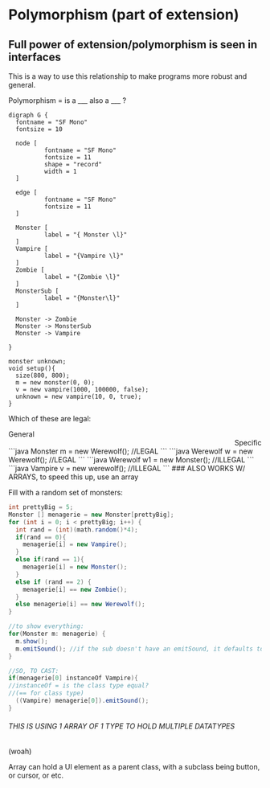 # Polymorphism (part of extension)
## Full power of extension/polymorphism is seen in interfaces

This is a way to use this relationship to make programs more robust and general.

Polymorphism = is a ___ also a ___ ?

```viz
digraph G {
  fontname = "SF Mono"
  fontsize = 10

  node [
          fontname = "SF Mono"
          fontsize = 11
          shape = "record"
          width = 1
  ]

  edge [
          fontname = "SF Mono"
          fontsize = 11
  ]

  Monster [
          label = "{ Monster \l}"
  ]
  Vampire [
          label = "{Vampire \l}"
  ]
  Zombie [
          label = "{Zombie \l}"
  ]
  MonsterSub [
          label = "{Monster\l}"
  ]

  Monster -> Zombie
  Monster -> MonsterSub
  Monster -> Vampire

}
```

```processing
monster unknown;
void setup(){
  size(800, 800);
  m = new monster(0, 0);
  v = new vampire(1000, 100000, false);
  unknown = new vampire(10, 0, true);
}
```

Which of these are legal:
<div style="text-align: left;">General</div> <div style="text-align: right;">Specific</div>
```java
Monster m = new Werewolf(); //LEGAL
```
```java
Werewolf w = new Werewolf(); //LEGAL
```
```java
Werewolf w1 = new Monster(); //ILLEGAL
```
```java
Vampire v = new werewolf(); //ILLEGAL
```
### ALSO WORKS W/ ARRAYS, to speed this up, use an array

Fill with a random set of monsters:
```java
int prettyBig = 5;
Monster [] menagerie = new Monster[prettyBig];
for (int i = 0; i < prettyBig; i++) {
  int rand = (int)(math.random()*4);
  if(rand == 0){
    menagerie[i] = new Vampire();
  }
  else if(rand == 1){
    menagerie[i] = new Monster();
  }
  else if (rand == 2) {
    menagerie[i] == new Zombie();
  }
  else menagerie[i] == new Werewolf();
}

//to show everything:
for(Monster m: menagerie) {
  m.show();
  m.emitSound(); //if the sub doesn't have an emitSound, it defaults to the parent class's method
}

//SO, TO CAST:
if(menagerie[0] instanceOf Vampire){
//instanceOf = is the class type equal?
//(== for class type)
  ((Vampire) menagerie[0]).emitSound();
}
```

###### THIS IS USING 1 ARRAY OF 1 TYPE TO HOLD MULTIPLE DATATYPES
(woah)


Array can hold a UI element as a parent class, with a subclass being button, or cursor, or etc.
